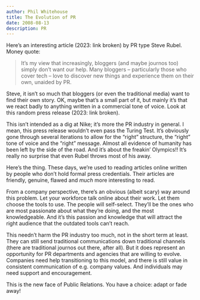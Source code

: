 ```yaml
---
author: Phil Whitehouse
title: The Evolution of PR
date: 2008-08-13
description: PR
---
```

Here’s an interesting article (2023: link broken) by PR type Steve Rubel. Money quote:

> It’s my view that increasingly, bloggers (and maybe journos too) simply don’t want our help. Many bloggers – particularly those who cover tech – love to discover new things and experience them on their own, unaided by PR.

Steve, it isn’t so much that bloggers (or even the traditional media) want to find their own story. OK, maybe that’s a small part of it, but mainly it’s that we react badly to anything written in a commercial tone of voice. Look at this random press release (2023: link broken).

This isn’t intended as a dig at Nike; it’s more the PR industry in general. I mean, this press release wouldn’t even pass the Turing Test. It’s obviously gone through several iterations to allow for the “right” structure, the “right” tone of voice and the “right” message. Almost all evidence of humanity has been left by the side of the road. And it’s about the freakin’ Olympics!! It’s really no surprise that even Rubel throws most of his away.

Here’s the thing. These days, we’re used to reading articles online written by people who don’t hold formal press credentials. Their articles are friendly, genuine, flawed and *much* more interesting to read.

From a company perspective, there’s an obvious (albeit scary) way around this problem. Let your workforce talk online about their work. Let them choose the tools to use. The people will self-select. They’ll be the ones who are most passionate about what they’re doing, and the most knowledgeable. And it’s this passion and knowledge that will attract the right audience that the outdated tools can’t reach.

This needn’t harm the PR industry too much, not in the short term at least. They can still send traditional communications down traditional channels (there are traditional journos out there, after all). But it does represent an opportunity for PR departments and agencies that are willing to evolve. Companies need help transitioning to this model, and there is still value in consistent communication of e.g. company values. And individuals may need support and encouragement.

This is the new face of Public Relations. You have a choice: adapt or fade away!
